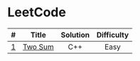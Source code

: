 # LeetCode

|                              #                               |                       Title                       | Solution | Difficulty |
| :----------------------------------------------------------: | :-----------------------------------------------: | :------: | :--------: |
| [1](https://github.com/crossoverpptx/LeetCode/blob/main/01%20Two%20Sum.md) | [Two Sum](https://leetcode.com/problems/two-sum/) |   C++    |    Easy    |


